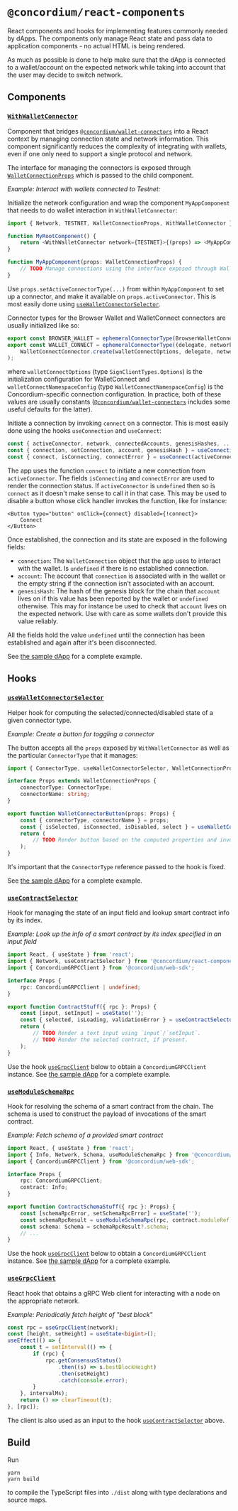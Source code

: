 # `@concordium/react-components`

React components and hooks for implementing features commonly needed by dApps.
The components only manage React state and pass data to application components - no actual HTML is being rendered.

As much as possible is done to help make sure that the dApp is connected to a wallet/account
on the expected network while taking into account that the user may decide to switch network.

## Components

### [`WithWalletConnector`](./src/WithWalletConnector.ts)

Component that bridges [`@concordium/wallet-connectors`](../wallet-connectors) into a React context by
managing connection state and network information.
This component significantly reduces the complexity of integrating with wallets,
even if one only need to support a single protocol and network.

The interface for managing the connectors is exposed through [`WalletConnectionProps`](./src/WithWalletConnector.ts#WalletConnectionProps)
which is passed to the child component.

_Example: Interact with wallets connected to Testnet:_

Initialize the network configuration and wrap the component `MyAppComponent` that needs to do wallet interaction
in `WithWalletConnector`:

```typescript jsx
import { Network, TESTNET, WalletConnectionProps, WithWalletConnector } from '@concordium/react-components';

function MyRootComponent() {
    return <WithWalletConnector network={TESTNET}>{(props) => <MyAppComponent {...props} />}</WithWalletConnector>;
}

function MyAppComponent(props: WalletConnectionProps) {
    // TODO Manage connections using the interface exposed through WalletConnectionProps (usually using useWalletConnectorSelector)...
}
```

Use `props.setActiveConnectorType(...)` from within `MyAppComponent` to set up a connector,
and make it available on `props.activeConnector`.
This is most easily done using [`useWalletConnectorSelector`](#usewalletconnectorselector).

Connector types for the Browser Wallet and WalletConnect connectors are usually initialized like so:

```typescript
export const BROWSER_WALLET = ephemeralConnectorType(BrowserWalletConnector.create);
export const WALLET_CONNECT = ephemeralConnectorType((delegate, network) =>
    WalletConnectConnector.create(walletConnectOptions, delegate, network, walletConnectNamespaceConfig)
);
```
where `walletConnectOptions` (type `SignClientTypes.Options`) is the initialization configuration for WalletConnect
and `walletConnectNamespaceConfig` (type `WalletConnectNamespaceConfig`) is the Concordium-specific connection configuration.
In practice, both of these values are usually constants ([`@concordium/wallet-connectors`](../wallet-connectors) includes some useful defaults for the latter).

Initiate a connection by invoking `connect` on a connector.
This is most easily done using the hooks `useConnection` and `useConnect`:

```typescript
const { activeConnector, network, connectedAccounts, genesisHashes, ... } = props;
const { connection, setConnection, account, genesisHash } = useConnection(activeConnector, connectedAccounts, genesisHashes);
const { connect, isConnecting, connectError } = useConnect(activeConnector, setConnection);
```

The app uses the function `connect` to initiate a new connection from `activeConnector`.
The fields `isConnecting` and `connectError` are used to render the connection status.
If `activeConnector` is `undefined` then so is `connect` as it doesn't make sense to call it in that case.
This may be used to disable a button whose click handler invokes the function, like for instance:

```tsx
<Button type="button" onClick={connect} disabled={!connect}>
    Connect
</Button>
```

Once established, the connection and its state are exposed in the following fields:

-   `connection`: The `WalletConnection` object that the app uses to interact with the wallet.
    Is `undefined` if there is no established connection.
-   `account`: The account that `connection` is associated with in the wallet
    or the empty string if the connection isn't associated with an account.
-   `genesisHash`: The hash of the genesis block for the chain that `account` lives on
    if this value has been reported by the wallet or `undefined` otherwise.
    This may for instance be used to check that `account` lives on the expected network.
    Use with care as some wallets don't provide this value reliably.

All the fields hold the value `undefined` until the connection has been established and again after it's been disconnected.

See [the sample dApp](../../samples/contractupdate/src/Root.tsx) for a complete example.

## Hooks

### [`useWalletConnectorSelector`](./src/useWalletConnectorSelector.ts)

Helper hook for computing the selected/connected/disabled state of a given connector type.

_Example: Create a button for toggling a connector_

The button accepts all the `props` exposed by `WithWalletConnector`
as well as the particular `ConnectorType` that it manages:

```typescript jsx
import { ConnectorType, useWalletConnectorSelector, WalletConnectionProps } from '@concordium/react-components';

interface Props extends WalletConnectionProps {
    connectorType: ConnectorType;
    connectorName: string;
}

export function WalletConnectorButton(props: Props) {
    const { connectorType, connectorName } = props;
    const { isSelected, isConnected, isDisabled, select } = useWalletConnectorSelector(connectorType, props);
    return (
        // TODO Render button based on the computed properties and invoke `select` on click...
    );
}
```

It's important that the `ConnectorType` reference passed to the hook is fixed.

See [the sample dApp](../../samples/contractupdate/src/WalletConnectorButton.tsx) for a complete example.

### [`useContractSelector`](./src/useContractSelector.ts)

Hook for managing the state of an input field and lookup smart contract info by its index.

_Example: Look up the info of a smart contract by its index specified in an input field_

```typescript jsx
import React, { useState } from 'react';
import { Network, useContractSelector } from '@concordium/react-components';
import { ConcordiumGRPCClient } from '@concordium/web-sdk';

interface Props {
    rpc: ConcordiumGRPCClient | undefined;
}

export function ContractStuff({ rpc }: Props) {
    const [input, setInput] = useState('');
    const { selected, isLoading, validationError } = useContractSelector(rpc, input);
    return (
        // TODO Render a text input using `input`/`setInput`.
        // TODO Render the selected contract, if present.
    );
}
```

Use the hook [`useGrpcClient`](#usegrpcclient) below to obtain a `ConcordiumGRPCClient` instance.
See [the sample dApp](../../samples/contractupdate/src/Root.tsx) for a complete example.

### [`useModuleSchemaRpc`](./src/useModuleSchemaRpc.ts)

Hook for resolving the schema of a smart contract from the chain.
The schema is used to construct the payload of invocations of the smart contract.

_Example: Fetch schema of a provided smart contract_

```typescript jsx
import React, { useState } from 'react';
import { Info, Network, Schema, useModuleSchemaRpc } from '@concordium/react-components';
import { ConcordiumGRPCClient } from '@concordium/web-sdk';

interface Props {
    rpc: ConcordiumGRPCClient;
    contract: Info;
}

export function ContractSchemaStuff({ rpc }: Props) {
    const [schemaRpcError, setSchemaRpcError] = useState('');
    const schemaRpcResult = useModuleSchemaRpc(rpc, contract.moduleRef, setSchemaRpcError);
    const schema: Schema = schemaRpcResult?.schema;
    // ...
}
```

Use the hook [`useGrpcClient`](#usegrpcclient) below to obtain a `ConcordiumGRPCClient` instance.
See [the sample dApp](../../samples/contractupdate/src/Root.tsx) for a complete example.

### [`useGrpcClient`](./src/useGrpcClient.ts)

React hook that obtains a gRPC Web client for interacting with a node on the appropriate network.

_Example: Periodically fetch height of "best block"_

```typescript
const rpc = useGrpcClient(network);
const [height, setHeight] = useState<bigint>();
useEffect(() => {
    const t = setInterval(() => {
        if (rpc) {
            rpc.getConsensusStatus()
                .then((s) => s.bestBlockHeight)
                .then(setHeight)
                .catch(console.error);
        }
    }, intervalMs);
    return () => clearTimeout(t);
}, [rpc]);
```

The client is also used as an input to the hook [`useContractSelector`](#usecontractselector) above.

## Build

Run

```shell
yarn
yarn build
```

to compile the TypeScript files into `./dist` along with type declarations and source maps.
